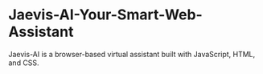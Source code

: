 # Jaevis-AI-Your-Smart-Web-Assistant
Jaevis-AI is a browser-based virtual assistant built with JavaScript, HTML, and CSS.
